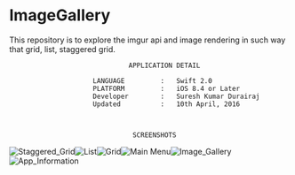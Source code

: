 # ImageGallery
This repository is to explore the imgur api and image rendering in such way that grid, list, staggered grid.

                                  APPLICATION DETAIL
         
                         LANGUAGE         :   Swift 2.0
                         PLATFORM         :   iOS 8.4 or Later
                         Developer        :   Suresh Kumar Durairaj
                         Updated          :   10th April, 2016

                
 
                                   SCREENSHOTS
![Staggered_Grid](ImageGallery/Resources/Images/Screenshots/Staggered_Grid.png?raw=true "Staggered Grid Album View")![List](ImageGallery/Resources/Images/Screenshots/List.png?raw=true "List Album View")![Grid](ImageGallery/Resources/Images/Screenshots/Grid.png?raw=true "Grid Album View")![Main Menu](ImageGallery/Resources/Images/Screenshots/Main_Menu.png?raw=true "Main Menu")![Image_Gallery](ImageGallery/Resources/Images/Screenshots/Image_Gallery.png?raw=true "Image Gallery View")
![App_Information](ImageGallery/Resources/Images/Screenshots/App_Info.png?raw=true "App Information")
